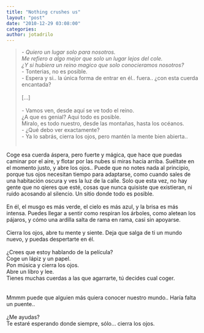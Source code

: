 ```yaml
---
title: "Nothing crushes us"
layout: "post"
date: "2010-12-29 03:08:00"
categories: 
author: jotadrilo
---
```


<div class="css-full-post-content js-full-post-content">
<blockquote><span style="font-style: italic;">- Quiero un lugar solo para nosotros.<br />   Me refiero a algo mejor que solo un lugar lejos del cole.<br />   ¿Y si hubiera un reino magico que solo conocieramos nosotros?</span><br />- Tonterias, no es posible.<br />- Espera y si.. la única forma de entrar en él.. fuera.. ¿con esta cuerda encantada?<br /><br />[...]<br /><br />- Vamos ven, desde aquí se ve todo el reino.<br />  ¿A que es genial? Aqui todo es posible.<br />   Miralo, es todo nuestro, desde las montañas, hasta los océanos.<br />- ¿Qué debo ver exactamente?<br />- Ya lo sabrás, cierra los ojos, pero mantén la mente bien abierta..<br /><br /></blockquote>Coge esa cuerda áspera, pero fuerte y mágica, que hace que puedas caminar por el aire, y flotar por las nubes si miras hacia arriba. Suéltate en el momento justo, y abre los ojos.. Puede que no notes nada al principio, porque tus ojos necesitan tiempo para adaptarse, como cuando sales de una habitación oscura y ves la luz de la calle. Solo que esta vez, no hay gente que no qieres que esté, cosas que nunca quisiste que existieran, ni ruido acosando al silencio. Un sitio donde todo es posible.<br /><br />En él, el musgo es más verde, el cielo es más azul, y la brisa es más intensa. Puedes llegar a sentir como respiran los árboles, como aletean los pájaros, y cómo una ardilla salta de rama en rama, casi sin apoyarse.<br /><br />Cierra los ojos, abre tu mente y siente. Deja que salga de ti un mundo nuevo, y puedas despertarte en él.<br /><br />¿Crees que estoy hablando de la película?<br />Coge un lápiz y un papel.<br />Pon música y cierra los ojos.<br />Abre un libro y lee.<br />Tienes muchas cuerdas a las que agarrarte, tú decides cual coger.<br /><br /><br />Mmmm puede que alguien más quiera conocer nuestro mundo.. Haría falta un puente..<br /><br />¿Me ayudas?<br />Te estaré esperando donde siempre, sólo... cierra los ojos.
</div>